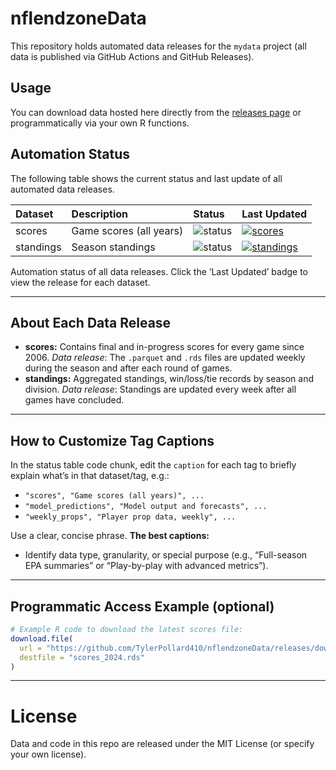 
# nflendzoneData

<!-- badges: start -->

<!-- badges: end -->

This repository holds automated data releases for the `mydata` project
(all data is published via GitHub Actions and GitHub Releases).

## Usage

You can download data hosted here directly from the [releases
page](https://github.com/TyleerPollard410/nflendzoneData/releases) or
programmatically via your own R functions.

## Automation Status

The following table shows the current status and last update of all
automated data releases.

| Dataset | Description | Status | Last Updated |
|:---|:---|:---|:---|
| scores | Game scores (all years) | ![status](https://img.shields.io/github/actions/workflow/status/TylerPollard410/nflendzoneData/update_scores.yml?label=scores_status&style=flat-square) | [![scores](https://img.shields.io/badge/dynamic/json?color=blue&label=Last%20Updated&query=last_updated&style=flat-square&url=https://github.com/TylerPollard410/nflendzoneData/releases/download/scores/timestamp.json)](https://github.com/TylerPollard410/nflendzoneData/releases/tag/scores) |
| standings | Season standings | ![status](https://img.shields.io/github/actions/workflow/status/TylerPollard410/nflendzoneData/update_standings.yml?label=standings_status&style=flat-square) | [![standings](https://img.shields.io/badge/dynamic/json?color=blue&label=Last%20Updated&query=last_updated&style=flat-square&url=https://github.com/TylerPollard410/nflendzoneData/releases/download/standings/timestamp.json)](https://github.com/TylerPollard410/nflendzoneData/releases/tag/standings) |

Automation status of all data releases. Click the ‘Last Updated’ badge
to view the release for each dataset.

------------------------------------------------------------------------

## About Each Data Release

- **scores:** Contains final and in-progress scores for every game
  since 2006. *Data release*: The `.parquet` and `.rds` files are
  updated weekly during the season and after each round of games.
- **standings:** Aggregated standings, win/loss/tie records by season
  and division. *Data release*: Standings are updated every week after
  all games have concluded.

<!-- Repeat or update for each of your tags/datasets. Update the captions above as needed for each tag. -->

------------------------------------------------------------------------

## How to Customize Tag Captions

In the status table code chunk, edit the `caption` for each tag to
briefly explain what’s in that dataset/tag, e.g.:

- `"scores", "Game scores (all years)", ...`
- `"model_predictions", "Model output and forecasts", ...`
- `"weekly_props", "Player prop data, weekly", ...`

Use a clear, concise phrase. **The best captions:**

- Identify data type, granularity, or special purpose (e.g.,
  “Full-season EPA summaries” or “Play-by-play with advanced metrics”).

------------------------------------------------------------------------

## Programmatic Access Example (optional)

``` r
# Example R code to download the latest scores file:
download.file(
  url = "https://github.com/TylerPollard410/nflendzoneData/releases/download/scores/scores_2024.rds",
  destfile = "scores_2024.rds"
)
```

------------------------------------------------------------------------

# License

Data and code in this repo are released under the MIT License (or
specify your own license).
